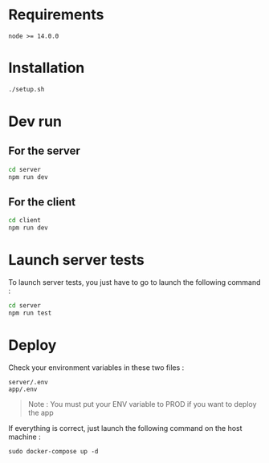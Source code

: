 # Requirements

```
node >= 14.0.0
```

# Installation

```bash
./setup.sh
```

# Dev run

## For the server
```bash
cd server
npm run dev
```

## For the client
```bash
cd client
npm run dev
```

# Launch server tests

To launch server tests, you just have to go to launch the following command :

```bash
cd server
npm run test
```
# Deploy

Check your environment variables in these two files :
```
server/.env
app/.env
```
> Note : You must put your ENV variable to PROD if you want to deploy the app

If everything is correct, just launch the following command on the host machine :
```
sudo docker-compose up -d
```